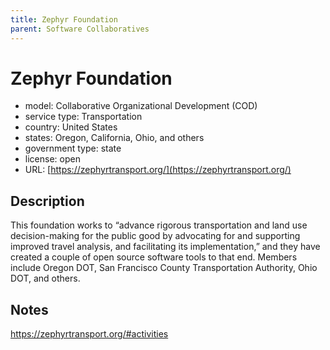 ```yaml
---
title: Zephyr Foundation
parent: Software Collaboratives
---
```


# Zephyr Foundation

- model: Collaborative Organizational Development (COD)
- service type: Transportation
- country: United States
- states: Oregon, California, Ohio, and others
- government type: state
- license: open
- URL: [https://zephyrtransport.org/](https://zephyrtransport.org/)

## Description
This foundation works to “advance rigorous transportation and land use decision-making for the public good by advocating for and supporting improved travel analysis, and facilitating its implementation,” and they have created a couple of open source software tools to that end. Members include Oregon DOT, San Francisco County Transportation Authority, Ohio DOT, and others.

## Notes
https://zephyrtransport.org/#activities
